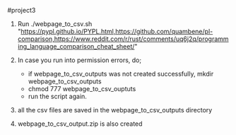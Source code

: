 #project3 

1. Run ./webpage_to_csv.sh "https://pypl.github.io/PYPL.html,https://github.com/quambene/pl-comparison,https://www.reddit.com/r/rust/comments/uq6j2q/programming_language_comparison_cheat_sheet/"

2. In case you run into permission errors, do;
    - if webpage_to_csv_outputs was not created successfully, mkdir webpage_to_csv_outputs
    - chmod 777 webpage_to_csv_ouptuts
    - run the script again.

3. all the csv files are saved in the webpage_to_csv_outputs directory
4. webpage_to_csv_output.zip is also created